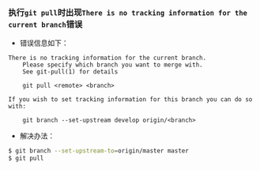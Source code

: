 
### 执行``git pull``时出现``There is no tracking information for the current branch``错误
- 错误信息如下：
```
There is no tracking information for the current branch.
    Please specify which branch you want to merge with.
    See git-pull(1) for details

    git pull <remote> <branch>

If you wish to set tracking information for this branch you can do so with:

    git branch --set-upstream develop origin/<branch>
```
- 解决办法：
```bash
$ git branch --set-upstream-to=origin/master master
$ git pull
```